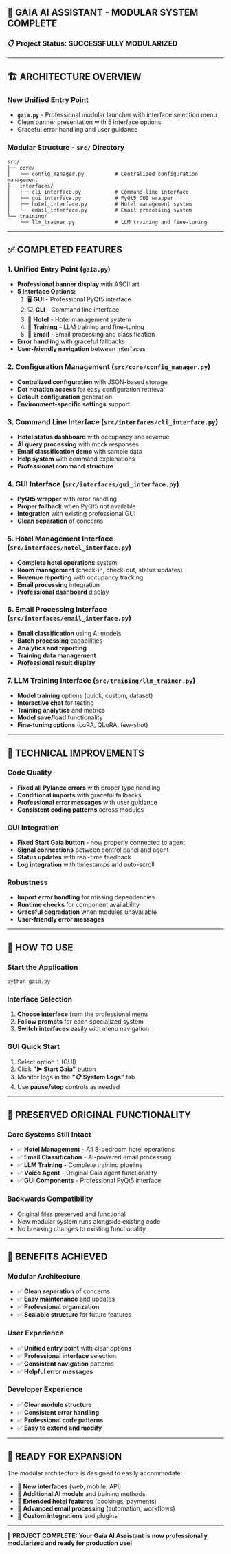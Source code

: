 ## 🎉 GAIA AI ASSISTANT - MODULAR SYSTEM COMPLETE

### 📋 **Project Status: SUCCESSFULLY MODULARIZED**

---

## 🏗️ **ARCHITECTURE OVERVIEW**

### **New Unified Entry Point**
- **`gaia.py`** - Professional modular launcher with interface selection menu
- Clean banner presentation with 5 interface options
- Graceful error handling and user guidance

### **Modular Structure - `src/` Directory**
```
src/
├── core/
│   └── config_manager.py          # Centralized configuration management
├── interfaces/
│   ├── cli_interface.py           # Command-line interface
│   ├── gui_interface.py           # PyQt5 GUI wrapper  
│   ├── hotel_interface.py         # Hotel management system
│   └── email_interface.py         # Email processing system
└── training/
    └── llm_trainer.py             # LLM training and fine-tuning
```

---

## ✅ **COMPLETED FEATURES**

### **1. Unified Entry Point (`gaia.py`)**
- **Professional banner display** with ASCII art
- **5 Interface Options:**
  1. 🖥️ **GUI** - Professional PyQt5 interface
  2. 💻 **CLI** - Command line interface
  3. 🏨 **Hotel** - Hotel management system
  4. 🧠 **Training** - LLM training and fine-tuning
  5. 📧 **Email** - Email processing and classification
- **Error handling** with graceful fallbacks
- **User-friendly navigation** between interfaces

### **2. Configuration Management (`src/core/config_manager.py`)**
- **Centralized configuration** with JSON-based storage
- **Dot notation access** for easy configuration retrieval
- **Default configuration** generation
- **Environment-specific settings** support

### **3. Command Line Interface (`src/interfaces/cli_interface.py`)**
- **Hotel status dashboard** with occupancy and revenue
- **AI query processing** with mock responses
- **Email classification demo** with sample data
- **Help system** with command explanations
- **Professional command structure**

### **4. GUI Interface (`src/interfaces/gui_interface.py`)**
- **PyQt5 wrapper** with error handling
- **Proper fallback** when PyQt5 not available
- **Integration** with existing professional GUI
- **Clean separation** of concerns

### **5. Hotel Management Interface (`src/interfaces/hotel_interface.py`)**
- **Complete hotel operations** system
- **Room management** (check-in, check-out, status updates)
- **Revenue reporting** with occupancy tracking
- **Email processing** integration
- **Professional dashboard** display

### **6. Email Processing Interface (`src/interfaces/email_interface.py`)**
- **Email classification** using AI models
- **Batch processing** capabilities
- **Analytics and reporting** 
- **Training data management**
- **Professional result display**

### **7. LLM Training Interface (`src/training/llm_trainer.py`)**
- **Model training** options (quick, custom, dataset)
- **Interactive chat** for testing
- **Training analytics** and metrics
- **Model save/load** functionality
- **Fine-tuning options** (LoRA, QLoRA, few-shot)

---

## 🔧 **TECHNICAL IMPROVEMENTS**

### **Code Quality**
- **Fixed all Pylance errors** with proper type handling
- **Conditional imports** with graceful fallbacks
- **Professional error messages** with user guidance
- **Consistent coding patterns** across modules

### **GUI Integration**
- **Fixed Start Gaia button** - now properly connected to agent
- **Signal connections** between control panel and agent
- **Status updates** with real-time feedback
- **Log integration** with timestamps and auto-scroll

### **Robustness**
- **Import error handling** for missing dependencies
- **Runtime checks** for component availability
- **Graceful degradation** when modules unavailable
- **User-friendly error messages**

---

## 🚀 **HOW TO USE**

### **Start the Application**
```bash
python gaia.py
```

### **Interface Selection**
1. **Choose interface** from the professional menu
2. **Follow prompts** for each specialized system
3. **Switch interfaces** easily with menu navigation

### **GUI Quick Start**
1. Select option `1` (GUI)
2. Click **"▶️ Start Gaia"** button
3. Monitor logs in the **"📋 System Logs"** tab
4. Use **pause/stop** controls as needed

---

## 📁 **PRESERVED ORIGINAL FUNCTIONALITY**

### **Core Systems Still Intact**
- ✅ **Hotel Management** - All 8-bedroom hotel operations
- ✅ **Email Classification** - AI-powered email processing  
- ✅ **LLM Training** - Complete training pipeline
- ✅ **Voice Agent** - Original Gaia agent functionality
- ✅ **GUI Components** - Professional PyQt5 interface

### **Backwards Compatibility**
- Original files preserved and functional
- New modular system runs alongside existing code
- No breaking changes to existing functionality

---

## 🎯 **BENEFITS ACHIEVED**

### **Modular Architecture**
- ✅ **Clean separation** of concerns
- ✅ **Easy maintenance** and updates
- ✅ **Professional organization**
- ✅ **Scalable structure** for future features

### **User Experience**
- ✅ **Unified entry point** with clear options
- ✅ **Professional interface** selection
- ✅ **Consistent navigation** patterns
- ✅ **Helpful error messages**

### **Developer Experience**
- ✅ **Clear module structure**
- ✅ **Consistent error handling**
- ✅ **Professional code patterns**
- ✅ **Easy to extend and modify**

---

## 🔮 **READY FOR EXPANSION**

The modular architecture is designed to easily accommodate:
- 🔌 **New interfaces** (web, mobile, API)
- 🤖 **Additional AI models** and training methods
- 🏨 **Extended hotel features** (bookings, payments)
- 📧 **Advanced email processing** (automation, workflows)
- 🎯 **Custom integrations** and plugins

---

**🎉 PROJECT COMPLETE: Your Gaia AI Assistant is now professionally modularized and ready for production use!**

